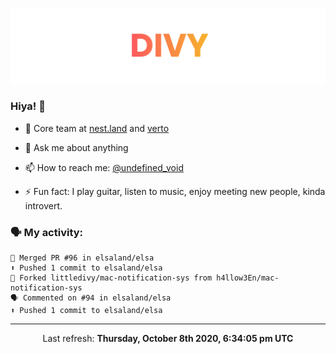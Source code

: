 
![](https://github.com/divy-work/divy-work/raw/master/assets/divy.png)

### Hiya! 👋

- 🔭 Core team at [nest.land](https://github.com/nestdotland/nest.land) and [verto](https://github.com/useverto/verto)

- 💬 Ask me about anything

- 📫 How to reach me: [@undefined_void](https://instagram.com/divy.exe)

- ⚡ Fun fact: I play guitar, listen to music, enjoy meeting new people, kinda introvert.

### 🗣 My activity:

```
🎉 Merged PR #96 in elsaland/elsa
⬆️ Pushed 1 commit to elsaland/elsa
🍴 Forked littledivy/mac-notification-sys from h4llow3En/mac-notification-sys
🗣 Commented on #94 in elsaland/elsa
⬆️ Pushed 1 commit to elsaland/elsa
```

------------
<p align="center">Last refresh: <b>Thursday, October 8th 2020, 6:34:05 pm UTC</b></p>
